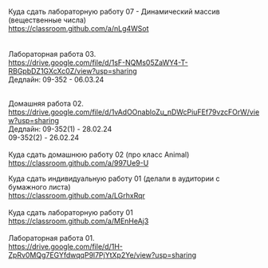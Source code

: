 Куда сдать лабораторную работу 07 - Динамический массив (вещественные числа) <br>
https://classroom.github.com/a/nLg4WSot <br>
<br><br>
Лабораторная работа 03.<br>
https://drive.google.com/file/d/1sF-NQMs05ZaWY4-T-RBGpbDZ1GXcXc0Z/view?usp=sharing
<br>
Дедлайн: 09-352 - 06.03.24<br>
<br>

Домашняя работа 02.<br>
https://drive.google.com/file/d/1vAdOOnabloZu_nDWcPiuFEf79vzcFOrW/view?usp=sharing <br>
Дедлайн: 09-352(1) - 28.02.24<br>
         09-352(2) - 26.02.24<br>
<br>
Куда сдать домашнюю работу 02 (про класс Animal) <br>
https://classroom.github.com/a/997Ue9-U<br>


Куда сдать индивидуальную работу 01 (делали в аудитории с бумажного листа)<br>
https://classroom.github.com/a/LGrhxRqr 
<br><br>
Куда сдать лабораторную работу 01 <br>
https://classroom.github.com/a/MEnHeAj3 <br>
<br>
Лабораторная работа 01.<br>
https://drive.google.com/file/d/1H-ZpRv0MQg7EGYfdwqqP9l7PjYtXp2Ye/view?usp=sharing 
